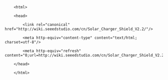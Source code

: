<!DOCTYPE html>
        <html>
        <head>
            <link rel="canonical" href="http://wiki.seeedstudio.com/cn/Solar_Charger_Shield_V2.2/"/>
            <meta http-equiv="content-type" content="text/html; charset=utf-8"/>
            <meta http-equiv="refresh" content="0;url=http://wiki.seeedstudio.com/cn/Solar_Charger_Shield_V2.2/"/>
        </head>
        </html>